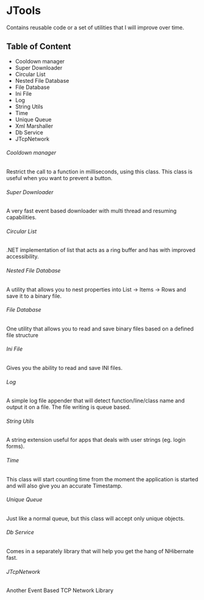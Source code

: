 # JTools
 Contains reusable code or a set of utilities that I will improve over time.



## Table of Content
- Cooldown manager 
- Super Downloader
- Circular List
- Nested File Database
- File Database
- Ini File
- Log
- String Utils
- Time
- Unique Queue
- Xml Marshaller
- Db Service
- JTcpNetwork




###### Cooldown manager
Restrict the call to a function in milliseconds, using this class.
This class is useful when you want to prevent a button.

###### Super Downloader
A very fast event based downloader with multi thread and resuming capabilities.

###### Circular List
.NET implementation of list that acts as a ring buffer and has with improved accessibility.

###### Nested File Database
A utility that allows you to nest properties into List -> Items -> Rows and save it to a binary file.

###### File Database
One utility that allows you to read and save binary files based on a defined file structure

###### Ini File
Gives you the ability to read and save INI files.

###### Log
A simple log file appender that will detect function/line/class name and output it on a file.
The file writing is queue based.

###### String Utils
A string extension useful for apps that deals with user strings (eg. login forms).

###### Time
This class will start counting time from the moment the application is started and will also give you an accurate Timestamp.

###### Unique Queue
Just like a normal queue, but this class will accept only unique objects.

###### Db Service
Comes in a separately library that will help you get the hang of NHibernate fast.

###### JTcpNetwork
Another Event Based TCP Network Library


